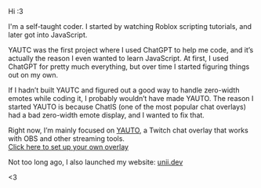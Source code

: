 Hi :3

I'm a self-taught coder. I started by watching Roblox scripting tutorials, and later got into JavaScript.

YAUTC was the first project where I used ChatGPT to help me code, and it’s actually the reason I even wanted to learn JavaScript. At first, I used ChatGPT for pretty much everything, but over time I started figuring things out on my own.

If I hadn’t built YAUTC and figured out a good way to handle zero-width emotes while coding it, I probably wouldn’t have made YAUTO. The reason I started YAUTO is because ChatIS (one of the most popular chat overlays) had a bad zero-width emote display, and I wanted to fix that.

Right now, I’m mainly focused on [YAUTO](https://github.com/Fiszh/YAUTO), a Twitch chat overlay that works with OBS and other streaming tools.  
[Click here to set up your own overlay](https://chat.unii.dev/)

Not too long ago, I also launched my website: [unii.dev](https://unii.dev/)

<3
